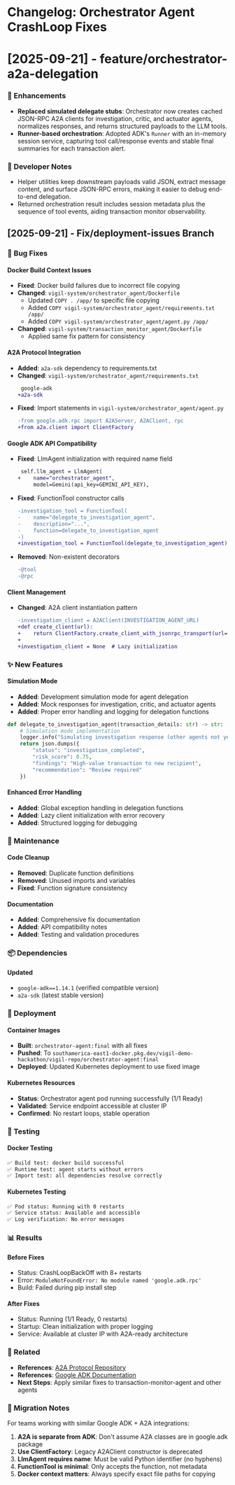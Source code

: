# Changelog: Orchestrator Agent CrashLoop Fixes

# [2025-09-21] - feature/orchestrator-a2a-delegation

### 🚀 Enhancements

- **Replaced simulated delegate stubs**: Orchestrator now creates cached JSON-RPC A2A clients for investigation, critic, and actuator agents, normalizes responses, and returns structured payloads to the LLM tools.
- **Runner-based orchestration**: Adopted ADK's `Runner` with an in-memory session service, capturing tool call/response events and stable final summaries for each transaction alert.

### 🧰 Developer Notes

- Helper utilities keep downstream payloads valid JSON, extract message content, and surface JSON-RPC errors, making it easier to debug end-to-end delegation.
- Returned orchestration result includes session metadata plus the sequence of tool events, aiding transaction monitor observability.

## [2025-09-21] - Fix/deployment-issues Branch

### 🐛 Bug Fixes

#### Docker Build Context Issues
- **Fixed**: Docker build failures due to incorrect file copying
- **Changed**: `vigil-system/orchestrator_agent/Dockerfile`
  - Updated `COPY . /app/` to specific file copying
  - Added `COPY vigil-system/orchestrator_agent/requirements.txt /app/`
  - Added `COPY vigil-system/orchestrator_agent/agent.py /app/`
- **Changed**: `vigil-system/transaction_monitor_agent/Dockerfile` 
  - Applied same fix pattern for consistency

#### A2A Protocol Integration
- **Added**: `a2a-sdk` dependency to requirements.txt
- **Changed**: `vigil-system/orchestrator_agent/requirements.txt`
  ```diff
   google-adk
  +a2a-sdk
  ```
- **Fixed**: Import statements in `vigil-system/orchestrator_agent/agent.py`
  ```diff
  -from google.adk.rpc import A2AServer, A2AClient, rpc
  +from a2a.client import ClientFactory
  ```

#### Google ADK API Compatibility
- **Fixed**: LlmAgent initialization with required name field
  ```diff
   self.llm_agent = LlmAgent(
  +    name="orchestrator_agent",
       model=Gemini(api_key=GEMINI_API_KEY),
  ```
- **Fixed**: FunctionTool constructor calls
  ```diff
  -investigation_tool = FunctionTool(
  -    name="delegate_to_investigation_agent",
  -    description="...",
  -    function=delegate_to_investigation_agent
  -)
  +investigation_tool = FunctionTool(delegate_to_investigation_agent)
  ```
- **Removed**: Non-existent decorators
  ```diff
  -@tool
  -@rpc
  ```

#### Client Management
- **Changed**: A2A client instantiation pattern
  ```diff
  -investigation_client = A2AClient(INVESTIGATION_AGENT_URL)
  +def create_client(url):
  +    return ClientFactory.create_client_with_jsonrpc_transport(url=url)
  +
  +investigation_client = None  # Lazy initialization
  ```

### ✨ New Features

#### Simulation Mode
- **Added**: Development simulation mode for agent delegation
- **Added**: Mock responses for investigation, critic, and actuator agents
- **Added**: Proper error handling and logging for delegation functions

```python
def delegate_to_investigation_agent(transaction_details: str) -> str:
    # Simulation mode implementation
    logger.info("Simulating investigation response (other agents not yet deployed)")
    return json.dumps({
        "status": "investigation_completed",
        "risk_score": 0.75,
        "findings": "High-value transaction to new recipient", 
        "recommendation": "Review required"
    })
```

#### Enhanced Error Handling
- **Added**: Global exception handling in delegation functions
- **Added**: Lazy client initialization with error recovery
- **Added**: Structured logging for debugging

### 🔧 Maintenance

#### Code Cleanup
- **Removed**: Duplicate function definitions
- **Removed**: Unused imports and variables
- **Fixed**: Function signature consistency

#### Documentation
- **Added**: Comprehensive fix documentation
- **Added**: API compatibility notes
- **Added**: Testing and validation procedures

### 📦 Dependencies

#### Updated
- `google-adk==1.14.1` (verified compatible version)
- `a2a-sdk` (latest stable version)

### 🚀 Deployment

#### Container Images
- **Built**: `orchestrator-agent:final` with all fixes
- **Pushed**: To `southamerica-east1-docker.pkg.dev/vigil-demo-hackathon/vigil-repo/orchestrator-agent:final`
- **Deployed**: Updated Kubernetes deployment to use fixed image

#### Kubernetes Resources
- **Status**: Orchestrator agent pod running successfully (1/1 Ready)
- **Validated**: Service endpoint accessible at cluster IP
- **Confirmed**: No restart loops, stable operation

### 🧪 Testing

#### Docker Testing
```bash
✅ Build test: docker build successful
✅ Runtime test: agent starts without errors
✅ Import test: all dependencies resolve correctly
```

#### Kubernetes Testing  
```bash
✅ Pod status: Running with 0 restarts
✅ Service status: Available and accessible
✅ Log verification: No error messages
```

### 📊 Results

#### Before Fixes
- Status: CrashLoopBackOff with 8+ restarts
- Error: `ModuleNotFoundError: No module named 'google.adk.rpc'`
- Build: Failed during pip install step

#### After Fixes
- Status: Running (1/1 Ready, 0 restarts)  
- Startup: Clean initialization with proper logging
- Service: Available at cluster IP with A2A-ready architecture

### 🔗 Related

- **References**: [A2A Protocol Repository](https://github.com/a2aproject/A2A)
- **References**: [Google ADK Documentation](https://github.com/google/adk-docs)
- **Next Steps**: Apply similar fixes to transaction-monitor-agent and other agents

### 📝 Migration Notes

For teams working with similar Google ADK + A2A integrations:

1. **A2A is separate from ADK**: Don't assume A2A classes are in google.adk package
2. **Use ClientFactory**: Legacy A2AClient constructor is deprecated
3. **LlmAgent requires name**: Must be valid Python identifier (no hyphens)
4. **FunctionTool is minimal**: Only accepts the function, not metadata
5. **Docker context matters**: Always specify exact file paths for copying
